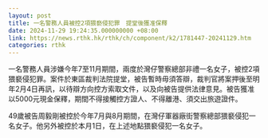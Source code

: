 ```yaml
---
layout: post
title: 一名警務人員被控2項猥褻侵犯罪　提堂後獲准保釋
date: 2024-11-29 19:24:35.000000000 +08:00
link: https://news.rthk.hk/rthk/ch/component/k2/1781447-20241129.htm
categories: rthk
---
```


一名警務人員涉嫌今年7至11月期間，兩度於灣仔警察總部非禮一名女子，被控2項猥褻侵犯罪。案件於東區裁判法院提堂，被告暫時毋須答辯，裁判官將案押後至明年2月4日再訊，以待辯方向控方索取文件，以及向被告提供法律意見。被告獲准以5000元現金保釋，期間不得接觸控方證人、不得離港、須交出旅遊證件。

49歲被告周毅剛被控於今年7月與8月期間，在灣仔軍器廠街警察總部猥褻侵犯一名女子。他另外被控於本月1日，在上述地點猥褻侵犯一名女子。
